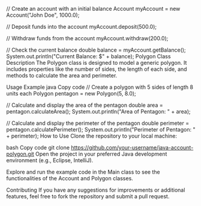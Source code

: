 // Create an account with an initial balance
Account myAccount = new Account("John Doe", 1000.0);

// Deposit funds into the account
myAccount.deposit(500.0);

// Withdraw funds from the account
myAccount.withdraw(200.0);

// Check the current balance
double balance = myAccount.getBalance();
System.out.println("Current Balance: $" + balance);
Polygon Class
Description
The Polygon class is designed to model a generic polygon. It includes properties like the number of sides, the length of each side, and methods to calculate the area and perimeter.

Usage Example
java
Copy code
// Create a polygon with 5 sides of length 8 units each
Polygon pentagon = new Polygon(5, 8.0);

// Calculate and display the area of the pentagon
double area = pentagon.calculateArea();
System.out.println("Area of Pentagon: " + area);

// Calculate and display the perimeter of the pentagon
double perimeter = pentagon.calculatePerimeter();
System.out.println("Perimeter of Pentagon: " + perimeter);
How to Use
Clone the repository to your local machine:

bash
Copy code
git clone https://github.com/your-username/java-account-polygon.git
Open the project in your preferred Java development environment (e.g., Eclipse, IntelliJ).

Explore and run the example code in the Main class to see the functionalities of the Account and Polygon classes.

Contributing
If you have any suggestions for improvements or additional features, feel free to fork the repository and submit a pull request.
